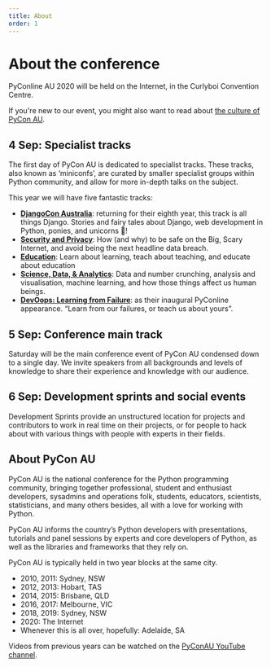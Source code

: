 ```yaml
---
title: About
order: 1
---
```


# About the conference

PyConline AU 2020 will be held on the Internet, in the Curlyboi Convention Centre.

If you're new to our event, you might also want to read about [the culture of PyCon AU](/culture/).

## 4 Sep: Specialist tracks

The first day of PyCon AU is dedicated to specialist tracks. These tracks, also known as ‘miniconfs’, are curated by smaller specialist groups within Python community, and allow for more in-depth talks on the subject.

This year we will have five fantastic tracks:

* **[DjangoCon Australia](/program/djangocon-au)**: returning for their eighth year, this track is all things Django. Stories and fairy tales about Django, web development in Python, ponies, and unicorns 🦄!
* **[Security and Privacy](/program/security-and-privacy)**: How (and why) to be safe on the Big, Scary Internet, and avoid being the next headline data breach.
* **[Education](education)**: Learn about learning, teach about teaching, and educate about education
* **[Science, Data, & Analytics](/program/science-data-and-analytics)**: Data and number crunching, analysis and visualisation, machine learning, and how those things affect us human beings.
* **[DevOops: Learning from Failure](/program/devoops)**: as their inaugural PyConline appearance. “Learn from our failures, or teach us about yours”.


## 5 Sep: Conference main track

Saturday will be the main conference event of PyCon AU condensed down to a single day. We invite speakers from all backgrounds and levels of knowledge to share their experience and knowledge with our audience.

## 6 Sep: Development sprints and social events

Development Sprints provide an unstructured location for projects and contributors to work in real time on their projects, or for people to hack about with various things with people with experts in their fields.

## About PyCon AU

PyCon AU is the national conference for the Python programming community, bringing together professional, student and enthusiast developers, sysadmins and operations folk, students, educators, scientists, statisticians, and many others besides, all with a love for working with Python.

PyCon AU informs the country’s Python developers with presentations, tutorials and panel sessions by experts and core developers of Python, as well as the libraries and frameworks that they rely on.

PyCon AU is typically held in two year blocks at the same city.

- 2010, 2011: Sydney, NSW
- 2012, 2013: Hobart, TAS
- 2014, 2015: Brisbane, QLD
- 2016, 2017: Melbourne, VIC
- 2018, 2019: Sydney, NSW
- 2020: The Internet
- Whenever this is all over, hopefully: Adelaide, SA

Videos from previous years can be watched on the [PyConAU YouTube channel](https://www.youtube.com/user/PyConAU).
